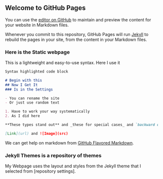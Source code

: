 ## Welcome to GitHub Pages

You can use the [editor on GitHub](https://github.com/sureshsusarla/rsted/edit/gh-pages/index.md) to maintain and preview the content for your website in Markdown files.

Whenever you commit to this repository, GitHub Pages will run [Jekyll](https://jekyllrb.com/) to rebuild the pages in your site, from the content in your Markdown files.

### Here is the Static webpage

This is a lightweight and easy-to-use syntax. Here I use it

```markdown
Syntax highlighted code block

# Begin with this
## Now I Get It
### Is in the Settings

- You can rename the site
- Or just use random text

1. Have to work your way systematically
2. As I did here

**These types stand out** and _these for special cases_ and `backward quotes specify the coding` text

[Link](url) and ![Image](src)
```

We can get help on markdown from [GitHub Flavored Markdown](https://guides.github.com/features/mastering-markdown/).

### Jekyll Themes is a repository of themes

My Webpage uses the layout and styles from the Jekyll theme that I selected from [repository settings].


